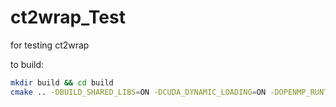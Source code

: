 
# ct2wrap_Test

for testing ct2wrap

to build:
```sh
mkdir build && cd build
cmake .. -DBUILD_SHARED_LIBS=ON -DCUDA_DYNAMIC_LOADING=ON -DOPENMP_RUNTIME=COMP -DCMAKE_BUILD_TYPE=RelWithDebInfo && make -j
```
